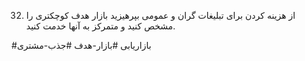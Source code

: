 32. از هزینه کردن برای تبلیغات گران و عمومی بپرهیزید بازار هدف کوچکتری را مشخص کنید و متمرکز به آنها خدمت کنید. 

#بازاریابی 
#بازار-هدف
#جذب-مشتری 